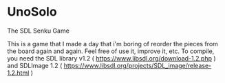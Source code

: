 # UnoSolo
The SDL Senku Game

This is a game that I made a day that i'm boring of reorder the pieces from the board again and again. Feel free of use it, improve it, etc.
To compile, you need the SDL library v1.2 ( https://www.libsdl.org/download-1.2.php ) and SDLImage 1.2 ( https://www.libsdl.org/projects/SDL_image/release-1.2.html )
